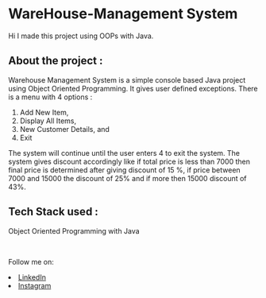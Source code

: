 # WareHouse-Management System
Hi I made this project using OOPs with Java.

## About the project :
Warehouse Management System is a simple console based Java project using Object Oriented Programming. It gives user defined exceptions.
There is a menu with 4 options :
<ol>
<li>  Add New Item,
<li>  Display All Items,
<li>  New Customer Details, and
<li>  Exit
</ol>
The system will continue until the user enters 4 to exit the system. The system gives discount accordingly like if total price is less than 7000 
then final price is determined after giving discount of 15 %, if price between 7000 and 15000 the discount of 25% and if more then 15000 discount of 43%.
<br>

## Tech Stack used :
Object Oriented Programming with Java


<br>

Follow me on: 
<li><a href="https://www.linkedin.com/in/kanushree-anand-21b03523b/">LinkedIn</a>
<li><a href="https://www.instagram.com/kanushreeanand/"> Instagram</a>
